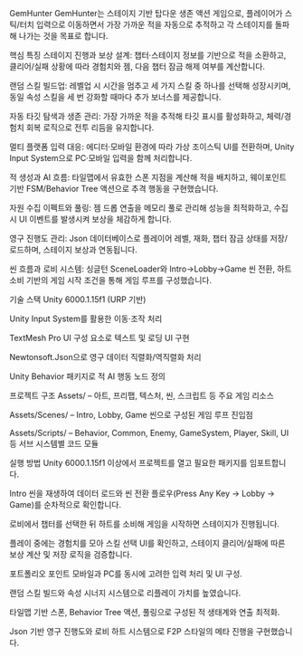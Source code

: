 GemHunter
GemHunter는 스테이지 기반 탑다운 생존 액션 게임으로, 플레이어가 스틱/터치 입력으로 이동하면서 가장 가까운 적을 자동으로 추적하고 각 스테이지를 돌파해 나가는 것을 목표로 합니다.

핵심 특징
스테이지 진행과 보상 설계: 챕터·스테이지 정보를 기반으로 적을 소환하고, 클리어/실패 상황에 따라 경험치와 젬, 다음 챕터 잠금 해제 여부를 계산합니다.

랜덤 스킬 빌드업: 레벨업 시 시간을 멈추고 세 가지 스킬 중 하나를 선택해 성장시키며, 동일 속성 스킬을 세 번 강화할 때마다 추가 보너스를 제공합니다.

자동 타깃 탐색과 생존 관리: 가장 가까운 적을 추적해 타깃 표시를 활성화하고, 체력/경험치 회복 로직으로 전투 리듬을 유지합니다.

멀티 플랫폼 입력 대응: 에디터·모바일 환경에 따라 가상 조이스틱 UI를 전환하며, Unity Input System으로 PC·모바일 입력을 함께 처리합니다.

적 생성과 AI 흐름: 타일맵에서 유효한 스폰 지점을 계산해 적을 배치하고, 웨이포인트 기반 FSM/Behavior Tree 액션으로 추격 행동을 구현했습니다.

자원 수집 이펙트와 풀링: 젬 드롭 연출을 메모리 풀로 관리해 성능을 최적화하고, 수집 시 UI 이벤트를 발생시켜 보상을 체감하게 합니다.

영구 진행도 관리: Json 데이터베이스로 플레이어 레벨, 재화, 챕터 잠금 상태를 저장/로드하며, 스테이지 보상과 연동됩니다.

씬 흐름과 로비 시스템: 싱글턴 SceneLoader와 Intro→Lobby→Game 씬 전환, 하트 소비 기반의 게임 시작 조건을 통해 게임 루프를 구성했습니다.

기술 스택
Unity 6000.1.15f1 (URP 기반)

Unity Input System를 활용한 이동·조작 처리

TextMesh Pro UI 구성 요소로 텍스트 및 로딩 UI 구현

Newtonsoft.Json으로 영구 데이터 직렬화/역직렬화 처리

Unity Behavior 패키지로 적 AI 행동 노드 정의

프로젝트 구조
Assets/ – 아트, 프리팹, 텍스처, 씬, 스크립트 등 주요 게임 리소스

Assets/Scenes/ – Intro, Lobby, Game 씬으로 구성된 게임 루프 진입점

Assets/Scripts/ – Behavior, Common, Enemy, GameSystem, Player, Skill, UI 등 서브 시스템별 코드 모듈

실행 방법
Unity 6000.1.15f1 이상에서 프로젝트를 열고 필요한 패키지를 임포트합니다.

Intro 씬을 재생하여 데이터 로드와 씬 전환 플로우(Press Any Key → Lobby → Game)를 순차적으로 확인합니다.

로비에서 챕터를 선택한 뒤 하트를 소비해 게임을 시작하면 스테이지가 진행됩니다.

플레이 중에는 경험치를 모아 스킬 선택 UI를 확인하고, 스테이지 클리어/실패에 따른 보상 계산 및 저장 로직을 검증합니다.

포트폴리오 포인트
모바일과 PC를 동시에 고려한 입력 처리 및 UI 구성.

랜덤 스킬 빌드와 속성 시너지 시스템으로 리플레이 가치를 높였습니다.

타일맵 기반 스폰, Behavior Tree 액션, 풀링으로 구성된 적 생태계와 연출 최적화.

Json 기반 영구 진행도와 로비 하트 시스템으로 F2P 스타일의 메타 진행을 구현했습니다.
